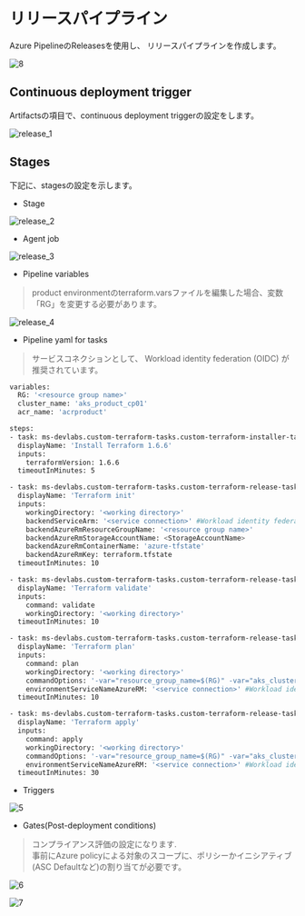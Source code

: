# リリースパイプライン
Azure PipelineのReleasesを使用し、 リリースパイプラインを作成します。

![8](./images/8.png)
## Continuous deployment trigger
Artifactsの項目で、continuous deployment triggerの設定をします。

![release_1](./images/release_1.png)

## Stages
下記に、stagesの設定を示します。

- Stage 

![release_2](./images/release_2.png)

- Agent job

![release_3](./images/release_3.png)


- Pipeline variables
> product environmentのterraform.varsファイルを編集した場合、変数「RG」を変更する必要があります。

![release_4](./images/release_4.png)


- Pipeline yaml for tasks
>サービスコネクションとして、 Workload identity federation (OIDC) が推奨されています。
```bash
variables:
  RG: '<resource group name>'
  cluster_name: 'aks_product_cp01'
  acr_name: 'acrproduct'

steps:
- task: ms-devlabs.custom-terraform-tasks.custom-terraform-installer-task.TerraformInstaller@1
  displayName: 'Install Terraform 1.6.6'
  inputs:
    terraformVersion: 1.6.6
  timeoutInMinutes: 5

- task: ms-devlabs.custom-terraform-tasks.custom-terraform-release-task.TerraformTaskV4@4
  displayName: 'Terraform init'
  inputs:
    workingDirectory: '<working directory>'
    backendServiceArm: '<service connection>' #Workload identity federation (OIDC) is recommended 
    backendAzureRmResourceGroupName: '<resource group name>'
    backendAzureRmStorageAccountName: <StorageAccountName>
    backendAzureRmContainerName: 'azure-tfstate'
    backendAzureRmKey: terraform.tfstate
  timeoutInMinutes: 10

- task: ms-devlabs.custom-terraform-tasks.custom-terraform-release-task.TerraformTaskV4@4
  displayName: 'Terraform validate'
  inputs:
    command: validate
    workingDirectory: '<working directory>'
  timeoutInMinutes: 10

- task: ms-devlabs.custom-terraform-tasks.custom-terraform-release-task.TerraformTaskV4@4
  displayName: 'Terraform plan'
  inputs:
    command: plan
    workingDirectory: '<working directory>'
    commandOptions: '-var="resource_group_name=$(RG)" -var="aks_cluster_name=$(cluster_name)" -var="acr_name=$(acr_name)"'
    environmentServiceNameAzureRM: '<service connection>' #Workload identity federation (OIDC) is recommended 
  timeoutInMinutes: 10

- task: ms-devlabs.custom-terraform-tasks.custom-terraform-release-task.TerraformTaskV4@4
  displayName: 'Terraform apply'
  inputs:
    command: apply
    workingDirectory: '<working directory>'
    commandOptions: '-var="resource_group_name=$(RG)" -var="aks_cluster_name=$(cluster_name)" -var="acr_name=$(acr_name)"'
    environmentServiceNameAzureRM: '<service connection>' #Workload identity federation (OIDC) is recommended 
  timeoutInMinutes: 30

```
- Triggers

![5](./images/5.png)

- Gates(Post-deployment conditions)
> コンプライアンス評価の設定になります.<br>
事前にAzure policyによる対象のスコープに、ポリシーかイニシアティブ(ASC Defaultなど)の割り当てが必要です。

![6](./images/6.png)

![7](./images/7.png)


